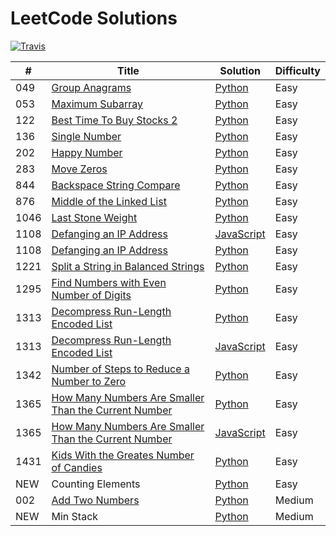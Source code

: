 LeetCode Solutions
=====
[![Travis](https://img.shields.io/badge/language-Python-green.svg)]()

| # | Title | Solution | Difficulty |
|---| ----- | -------- | ---------- |
|049|[Group Anagrams](https://leetcode.com/problems/group-anagrams/) | [Python](./python/049_Group_Anagrams.py)|Easy|
|053|[Maximum Subarray](https://leetcode.com/problems/maximum-subarray/) | [Python](./python/053_Maximum_Subarray.py)|Easy|
|122|[Best Time To Buy Stocks 2](https://leetcode.com/problems/best-time-to-buy-and-sell-stock-ii/) | [Python](./python/122_Best_Time_To_By_Stock_2.py)|Easy|
|136|[Single Number](https://leetcode.com/problems/single-number/) | [Python](./python/136_Single_Number.py)|Easy|
|202|[Happy Number](https://leetcode.com/problems/happy-number/) | [Python](./python/202_Happy_Number.py)|Easy|
|283|[Move Zeros](https://leetcode.com/problems/move-zeroes/) | [Python](./python/283_Move_Zeros.py)|Easy|
|844|[Backspace String Compare](https://leetcode.com/problems/backspace-string-compare/) | [Python](./python/844_Backspace_String_Compare.py)|Easy|
|876|[Middle of the Linked List](https://leetcode.com/problems/middle-of-the-linked-list/) | [Python](./python/876_Middle_of_the_Linked_List.py)|Easy|
|1046|[Last Stone Weight](https://leetcode.com/problems/last-stone-weight/) | [Python](./python/1046_Last_Stone_Weight.py)|Easy|
|1108|[Defanging an IP Address](https://leetcode.com/problems/defanging-an-ip-address/) | [JavaScript](./javascript/1108_Defanging_an_IP_Address.py)|Easy|
|1108|[Defanging an IP Address](https://leetcode.com/problems/defanging-an-ip-address/) | [Python](./python/1108_Defanging_an_IP_Address.py)|Easy|
|1221|[Split a String in Balanced Strings](https://leetcode.com/problems/split-a-string-in-balanced-strings/) | [Python](./python/1221.py)|Easy|
|1295|[Find Numbers with Even Number of Digits](https://leetcode.com/problems/find-numbers-with-even-number-of-digits/) | [Python](./python/1295_Find_Numbers_with_Even_Number_of_Digits.py)|Easy|
|1313|[Decompress Run-Length Encoded List](https://leetcode.com/problems/decompress-run-length-encoded-list/) | [Python](./python/1313_Decompress_Run-Length_Encoded_List.py)|Easy|
|1313|[Decompress Run-Length Encoded List](https://leetcode.com/problems/decompress-run-length-encoded-list/) | [JavaScript](./javascript/1313_Decompress_Run-Length_Encoded_List.js)|Easy|
|1342|[Number of Steps to Reduce a Number to Zero](https://leetcode.com/problems/number-of-steps-to-reduce-a-number-to-zero/) | [Python](./python/1342_Number_of_Steps_to_Reduce_a_Number_to_Zero.py)|Easy|
|1365|[How Many Numbers Are Smaller Than the Current Number](https://leetcode.com/problems/how-many-numbers-are-smaller-than-the-current-number/) | [Python](./python/1365_How_Many_Numbers_Are_Smaller_Than_the_Current_Number.py)|Easy|
|1365|[How Many Numbers Are Smaller Than the Current Number](https://leetcode.com/problems/how-many-numbers-are-smaller-than-the-current-number/) | [JavaScript](./javascript/1365_How_Many_Numbers_Are_Smaller_Than_the_Current_Number.js)|Easy|
|1431|[Kids With the Greates Number of Candies](https://leetcode.com/problems/kids-with-the-greatest-number-of-candies/) | [Python](./python/1431_Kids_With_the_Greatest_Number_of_Candies.py)|Easy|
|NEW| Counting Elements | [Python](./python/new_Counting_Elements.py)|Easy|
|002|[Add Two Numbers](https://leetcode.com/problems/add-two-numbers/) | [Python](./python/002_Add_Two_Numbers.py)|Medium|
|NEW| Min Stack | [Python](./python/new_Min_Stack.py)|Medium|
 